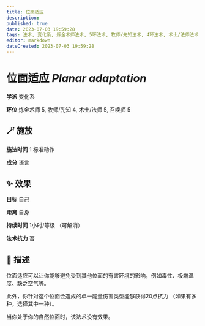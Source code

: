 ```yaml
---
title: 位面适应
description: 
published: true
date: 2023-07-03 19:59:28
tags: 法术, 变化系, 炼金术师法术, 5环法术, 牧师/先知法术, 4环法术, 术士/法师法术, 召唤师法术
editor: markdown
dateCreated: 2023-07-03 19:59:28
---
```


# **位面适应** *Planar adaptation*

**学派** 变化系 

**环位** 炼金术师 5, 牧师/先知 4, 术士/法师 5, 召唤师 5

## 🪄 施放

**施法时间** 1 标准动作

**成分** 语言

## ✨ 效果 

**目标** 自己 

**距离** 自身  

**持续时间** 1小时/等级 （可解消） 

**法术抗力** 否

## 📖 描述

位面适应可以让你能够避免受到其他位面的有害环境的影响，例如毒性、极端温度、缺乏空气等。

此外，你针对这个位面会造成的单一能量伤害类型能够获得20点抗力 （如果有多种，选择其中一种）。

当你处于你的自然位面时，该法术没有效果。
    
